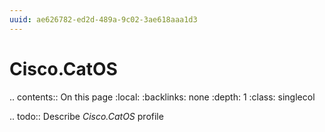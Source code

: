 ```yaml
---
uuid: ae626782-ed2d-489a-9c02-3ae618aaa1d3
---
```



# Cisco.CatOS

.. contents:: On this page
    :local:
    :backlinks: none
    :depth: 1
    :class: singlecol

.. todo::
    Describe *Cisco.CatOS* profile

